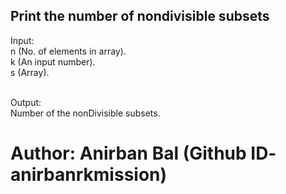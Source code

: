 ## Print the number of  nondivisible subsets

Input:<br/>
n (No. of elements in array). <br/>
k (An input number).<br/>
s (Array).<br/><br/>

Output:<br/>
Number of the nonDivisible subsets.<br/>

# Author: Anirban Bal (Github ID- anirbanrkmission)